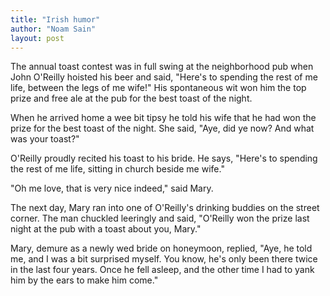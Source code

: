 ```yaml
---
title: "Irish humor"
author: "Noam Sain"
layout: post
---
```


The annual toast contest was in full swing at the neighborhood pub when John O'Reilly hoisted his beer and said, "Here's to spending the rest of me life, between the legs of me wife!" His spontaneous wit won him the top prize and free ale at the pub for the best toast of the night.

When he arrived home a wee bit tipsy he told his wife that he had won the prize for the best toast of the night. She said, "Aye, did ye now? And what was your toast?"

O'Reilly proudly recited his toast to his bride. He says, "Here's to spending the rest of me life, sitting in church beside me wife."

"Oh me love, that is very nice indeed," said Mary.

The next day, Mary ran into one of O'Reilly's drinking buddies on the street corner. The man chuckled leeringly and said, "O'Reilly won the prize last night at the pub with a toast about you, Mary."

Mary, demure as a newly wed bride on honeymoon, replied, "Aye, he told me, and I was a bit surprised myself. You know, he's only been there twice in the last four years. Once he fell asleep, and the other time I had to yank him by the ears to make him come."